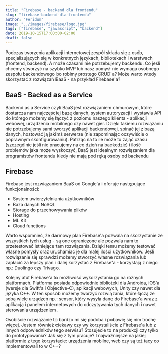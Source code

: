 ```yaml
---
title: "Firebase - backend dla frontendu"
slug: "firebase-backend-dla-frontendu"
author: "Feridum"
image: "../images/firebase/logo.jpg"
tags: ["firebase", "javascript", "backend"]
date: 2019-10-15T17:00:00+02:00
draft: false
---
```


Podczas tworzenia aplikacji internetowej zespół składa się z osób, specjalizujących się w konkretnych językach, bibliotekach i warstwach (frontend, backend). A może czasami nie potrzebujemy backendu. Co jeśli chcemy stworzyć na szybko MVP lub nasz pomysł nie wymaga osobnego zespołu backendowego bo robimy prostego CRUD'a? Może warto wtedy skorzystać z rozwiązań BaaS - na przykład Firebase'a?

<!--more-->

## BaaS - Backed as a Service

Backend as a Service czyli BaaS jest rozwiązaniem chmurowym, które dostarcza nam najczęściej bazę danych, system autoryzacji i wystawia API do którego możemy się łączyć z poziomu naszego klienta - aplikacji webowej, urządzenia mobilnego czy nawet gier. Dzięki takiemu rozwiązaniu nie potrzebujemy sami tworzyć aplikacji backendowej, spinać jej z bazą danych, hostować ją jakimś serwerze (nie zapominając oczywiście o poprawnym skonfigurowaniu). Patrząc na to ile może to zająć czasu (szczególnie jeśli nie pracujemy na co dzień na backedzie) i ilość problemów jaka może wyskoczyć,  BaaS jest idealnym rozwiązaniem dla programistów frontendu kiedy nie mają pod ręką osoby od backendu

## Firebase

Firebase jest rozwiązaniem BaaS od Google'a i oferuje następujące funkcjonalności: 

- System uwierzytelniania użytkowników
- Baza danych NoSQL
- Storage do przechowywania plików
- Hosting
- ML Kit 
- Cloud functions

Warto wspomnieć, że darmowy plan Firebase'a pozwala na skorzystanie ze wszystkich tych usług - są one ograniczone ale pozwala nam to przetestować istniejące tam rozwiązania. Dzięki temu możemy testować własne pomysły oraz uruchamiać je dla małej ilości użytkowników. Jeśli rozwiązanie się sprawdzi możemy stworzyć własne rozwiązania lub zapłacić za lepszy plan i dalej korzystać z Firebase'a - korzystają z niego np.: Duolingo czy Trivago. 

Kolejny atut Firebase'a to możliwość wykorzystania go na różnych platformach. Platforma posiada odpowiednie biblioteki dla Androida, iOS'a (wersje dla Swift'a i Objective-C), aplikacji webowych, Unity czy nawet dla języka C++. W ten sposób możemy tworzyć rozwiązania, które łączą ze sobą wiele urządzeń np.: sensor, który wysyła dane do Firebase'a wraz z aplikacją i panelem internetowych do odczytywania tych danych i nawet sterowania urządzeniem. 

Osobiście rozwiązanie to bardzo mi się podoba i pobawię się nim trochę więcej. Jestem również ciekawy czy wy korzystaliście z Firebase'a lub z innych odpowiedników tego serwisu? Stosujecie to na produkcji czy tylko do prototypowania? Jak się z tym pracuje? I najważniejsze na jakiej platformie z tego korzystacie: urządzenia mobilne, web czy są też tacy co implementowali to w C++?

